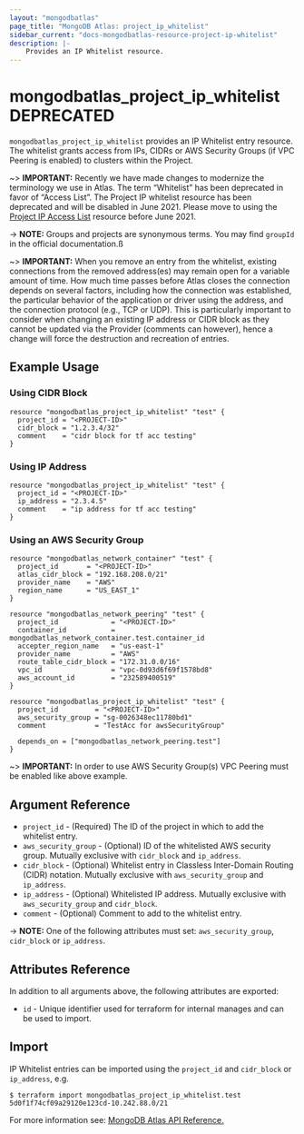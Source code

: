 ```yaml
---
layout: "mongodbatlas"
page_title: "MongoDB Atlas: project_ip_whitelist"
sidebar_current: "docs-mongodbatlas-resource-project-ip-whitelist"
description: |-
    Provides an IP Whitelist resource.
---
```


# mongodbatlas_project_ip_whitelist DEPRECATED

`mongodbatlas_project_ip_whitelist` provides an IP Whitelist entry resource. The whitelist grants access from IPs, CIDRs or AWS Security Groups (if VPC Peering is enabled) to clusters within the Project.

~> **IMPORTANT:**
Recently we have made changes to modernize the terminology we use in Atlas. The term “Whitelist” has been deprecated in favor of “Access List”.  The Project IP whitelist resource has been deprecated and will be disabled in June 2021.  Please move to using the [Project IP Access List](https://tf-registry.herokuapp.com/providers/mongodb/mongodbatlas/latest/docs/resources/project_ip_access_list) resource before June 2021.

-> **NOTE:** Groups and projects are synonymous terms. You may find `groupId` in the official documentation.ß

~> **IMPORTANT:**
When you remove an entry from the whitelist, existing connections from the removed address(es) may remain open for a variable amount of time. How much time passes before Atlas closes the connection depends on several factors, including how the connection was established, the particular behavior of the application or driver using the address, and the connection protocol (e.g., TCP or UDP). This is particularly important to consider when changing an existing IP address or CIDR block as they cannot be updated via the Provider (comments can however), hence a change will force the destruction and recreation of entries.   

## Example Usage

### Using CIDR Block
```hcl
resource "mongodbatlas_project_ip_whitelist" "test" {
  project_id = "<PROJECT-ID>"
  cidr_block = "1.2.3.4/32"
  comment    = "cidr block for tf acc testing"
}
```

### Using IP Address
```hcl
resource "mongodbatlas_project_ip_whitelist" "test" {
  project_id = "<PROJECT-ID>"
  ip_address = "2.3.4.5"
  comment    = "ip address for tf acc testing"
}
```

### Using an AWS Security Group
```hcl
resource "mongodbatlas_network_container" "test" {
  project_id       = "<PROJECT-ID>"
  atlas_cidr_block = "192.168.208.0/21"
  provider_name    = "AWS"
  region_name      = "US_EAST_1"
}

resource "mongodbatlas_network_peering" "test" {
  project_id             = "<PROJECT-ID>"
  container_id           = mongodbatlas_network_container.test.container_id
  accepter_region_name   = "us-east-1"
  provider_name          = "AWS"
  route_table_cidr_block = "172.31.0.0/16"
  vpc_id                 = "vpc-0d93d6f69f1578bd8"
  aws_account_id         = "232589400519"
}

resource "mongodbatlas_project_ip_whitelist" "test" {
  project_id         = "<PROJECT-ID>"
  aws_security_group = "sg-0026348ec11780bd1"
  comment            = "TestAcc for awsSecurityGroup"

  depends_on = ["mongodbatlas_network_peering.test"]
}
```

~> **IMPORTANT:** In order to use AWS Security Group(s) VPC Peering must be enabled like above example.

## Argument Reference

* `project_id` - (Required) The ID of the project in which to add the whitelist entry.
* `aws_security_group` - (Optional) ID of the whitelisted AWS security group. Mutually exclusive with `cidr_block` and `ip_address`.
* `cidr_block` - (Optional) Whitelist entry in Classless Inter-Domain Routing (CIDR) notation. Mutually exclusive with `aws_security_group` and `ip_address`.
* `ip_address` - (Optional) Whitelisted IP address. Mutually exclusive with `aws_security_group` and `cidr_block`.
* `comment` - (Optional) Comment to add to the whitelist entry.

-> **NOTE:** One of the following attributes must set:  `aws_security_group`, `cidr_block`  or `ip_address`.

## Attributes Reference

In addition to all arguments above, the following attributes are exported:

* `id` - Unique identifier used for terraform for internal manages and can be used to import.

## Import

IP Whitelist entries can be imported using the `project_id` and `cidr_block` or `ip_address`, e.g.

```
$ terraform import mongodbatlas_project_ip_whitelist.test 5d0f1f74cf09a29120e123cd-10.242.88.0/21
```

For more information see: [MongoDB Atlas API Reference.](https://docs.atlas.mongodb.com/reference/api/whitelist/)
